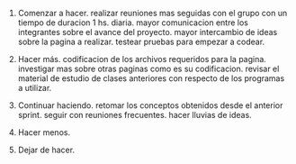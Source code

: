 1. Comenzar a hacer.
 realizar reuniones mas seguidas con el grupo con un  tiempo de duracion 1 hs. diaria.
 mayor comunicacion entre los integrantes sobre el avance del proyecto.
 mayor intercambio de ideas sobre la pagina a realizar.
 testear pruebas para empezar a codear.
  
2. Hacer más.
codificacion de los archivos requeridos para la pagina.
investigar mas sobre otras paginas como es su codificacion.
revisar el material de estudio de clases anteriores con respecto de los programas a utilizar.

3. Continuar haciendo.
retomar los conceptos obtenidos desde el anterior sprint.
seguir con reuniones frecuentes.
hacer lluvias de ideas.
6. Hacer menos.
7. Dejar de hacer.

